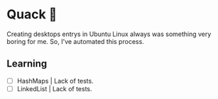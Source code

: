 # Quack 🦆

Creating desktops entrys in Ubuntu Linux always was something very boring for me. So, I've automated this process.

## Learning

- [ ] HashMaps | Lack of tests.
- [ ] LinkedList | Lack of tests.